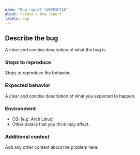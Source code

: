 ```yaml
--- 
name: "Bug report \U0001F41E"
about: Create a bug report
labels: bug
---
```

## Describe the bug
A clear and concise description of what the bug is.
### Steps to reproduce
Steps to reproduce the behavior.
### Expected behavior
A clear and concise description of what you expected to happen.
### Environment
 - OS: [e.g. Arch Linux]
 - Other details that you think may affect.
### Additional context
Add any other context about the problem here.
